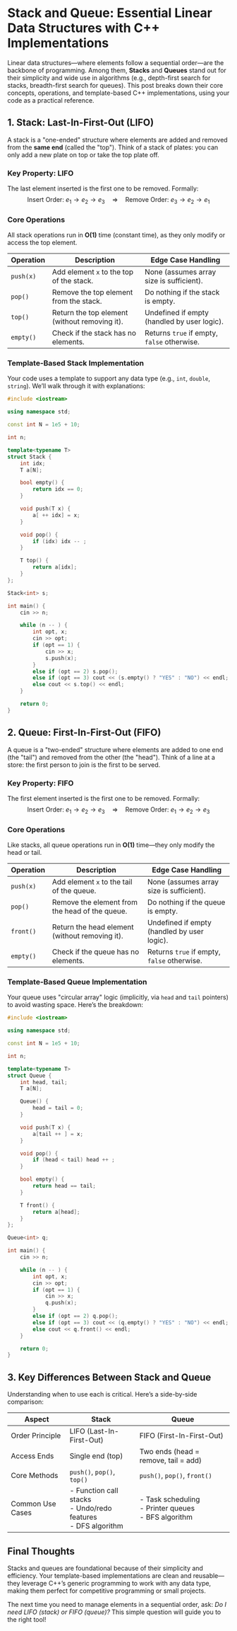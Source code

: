 # Stack and Queue: Essential Linear Data Structures with C++ Implementations  

Linear data structures—where elements follow a sequential order—are the backbone of programming. Among them, **Stacks** and **Queues** stand out for their simplicity and wide use in algorithms (e.g., depth-first search for stacks, breadth-first search for queues). This post breaks down their core concepts, operations, and template-based C++ implementations, using your code as a practical reference.


## 1. Stack: Last-In-First-Out (LIFO)  
A stack is a "one-ended" structure where elements are added and removed from the **same end** (called the "top"). Think of a stack of plates: you can only add a new plate on top or take the top plate off.  

### Key Property: LIFO  
The last element inserted is the first one to be removed. Formally:  
$$
\text{Insert Order: } e_1 \rightarrow e_2 \rightarrow e_3 \quad \Rightarrow \quad \text{Remove Order: } e_3 \rightarrow e_2 \rightarrow e_1
$$  


### Core Operations  
All stack operations run in **O(1)** time (constant time), as they only modify or access the top element.  

| Operation | Description                                  | Edge Case Handling               |
|-----------|----------------------------------------------|-----------------------------------|
| `push(x)` | Add element `x` to the top of the stack.     | None (assumes array size is sufficient). |
| `pop()`   | Remove the top element from the stack.       | Do nothing if the stack is empty. |
| `top()`   | Return the top element (without removing it).| Undefined if empty (handled by user logic). |
| `empty()` | Check if the stack has no elements.          | Returns `true` if empty, `false` otherwise. |


### Template-Based Stack Implementation  
Your code uses a template to support any data type (e.g., `int`, `double`, `string`). We’ll walk through it with explanations:  

```cpp
#include <iostream>

using namespace std;

const int N = 1e5 + 10;

int n;

template<typename T>
struct Stack {
    int idx;
    T a[N];

    bool empty() {
        return idx == 0;
    }

    void push(T x) {
        a[ ++ idx] = x;
    }

    void pop() {
        if (idx) idx -- ;
    }

    T top() {
        return a[idx];
    }
};

Stack<int> s;

int main() {
    cin >> n;

    while (n -- ) {
        int opt, x;
        cin >> opt;
        if (opt == 1) {
            cin >> x;
            s.push(x);
        } 
        else if (opt == 2) s.pop();
        else if (opt == 3) cout << (s.empty() ? "YES" : "NO") << endl;
        else cout << s.top() << endl;
    }

    return 0;
}
```


## 2. Queue: First-In-First-Out (FIFO)  
A queue is a "two-ended" structure where elements are added to one end (the "tail") and removed from the other (the "head"). Think of a line at a store: the first person to join is the first to be served.  

### Key Property: FIFO  
The first element inserted is the first one to be removed. Formally:  
$$
\text{Insert Order: } e_1 \rightarrow e_2 \rightarrow e_3 \quad \Rightarrow \quad \text{Remove Order: } e_1 \rightarrow e_2 \rightarrow e_3
$$  


### Core Operations  
Like stacks, all queue operations run in **O(1)** time—they only modify the head or tail.  

| Operation   | Description                                  | Edge Case Handling               |
|-------------|----------------------------------------------|-----------------------------------|
| `push(x)`   | Add element `x` to the tail of the queue.    | None (assumes array size is sufficient). |
| `pop()`     | Remove the element from the head of the queue.| Do nothing if the queue is empty. |
| `front()`   | Return the head element (without removing it).| Undefined if empty (handled by user logic). |
| `empty()`   | Check if the queue has no elements.          | Returns `true` if empty, `false` otherwise. |


### Template-Based Queue Implementation  
Your queue uses "circular array" logic (implicitly, via `head` and `tail` pointers) to avoid wasting space. Here’s the breakdown:  

```cpp
#include <iostream>

using namespace std;

const int N = 1e5 + 10;

int n;

template<typename T>
struct Queue {
    int head, tail;
    T a[N];

    Queue() {
        head = tail = 0;
    }

    void push(T x) {
        a[tail ++ ] = x;
    }

    void pop() {
        if (head < tail) head ++ ;
    }

    bool empty() {
        return head == tail;
    }

    T front() {
        return a[head];
    }
};

Queue<int> q;

int main() {
    cin >> n;

    while (n -- ) {
        int opt, x;
        cin >> opt;
        if (opt == 1) {
            cin >> x;
            q.push(x);
        } 
        else if (opt == 2) q.pop();
        else if (opt == 3) cout << (q.empty() ? "YES" : "NO") << endl;
        else cout << q.front() << endl;
    }

    return 0;
}
```


## 3. Key Differences Between Stack and Queue  
Understanding when to use each is critical. Here’s a side-by-side comparison:  

| Aspect                | Stack                          | Queue                          |
|-----------------------|--------------------------------|--------------------------------|
| Order Principle       | LIFO (Last-In-First-Out)       | FIFO (First-In-First-Out)      |
| Access Ends           | Single end (top)               | Two ends (head = remove, tail = add) |
| Core Methods          | `push()`, `pop()`, `top()`     | `push()`, `pop()`, `front()`   |
| Common Use Cases      | - Function call stacks<br>- Undo/redo features<br>- DFS algorithm | - Task scheduling<br>- Printer queues<br>- BFS algorithm |


## Final Thoughts  
Stacks and queues are foundational because of their simplicity and efficiency. Your template-based implementations are clean and reusable—they leverage C++’s generic programming to work with any data type, making them perfect for competitive programming or small projects.  

The next time you need to manage elements in a sequential order, ask: *Do I need LIFO (stack) or FIFO (queue)?* This simple question will guide you to the right tool!